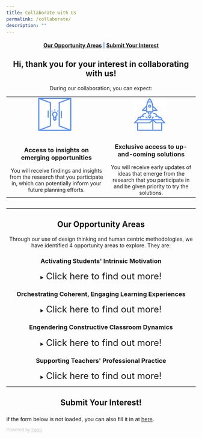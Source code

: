 ```yaml
---
title: Collaborate with Us
permalink: /collaborate/
description: ""
---
```

<center><h4 style="color:#578ffe;"><a href="#opportunity">Our Opportunity Areas</a>  |  <a href="#interest">Submit Your Interest</a></h4></center>

<center><h2>Hi, thank you for your interest in collaborating with us!</h2></center>

<center>During our collaboration, you can expect:</center>
<div style="overflow-x:auto;">
<table>
  <tbody><tr>
    <td style="text-align: center"><img src="/images/Collaborate/opportunity.png" style="width:35%; display: inline; margin-right:0.5rem"></td>
    <td style="text-align: center"><img src="/images/Collaborate/rocket-launch.png" style="width:40%; display: inline; margin-right:0.5rem"></td>
  </tr>
  <tr>
		<td style="text-align: center"><h3>Access to insights on emerging opportunities</h3>You will receive findings and insights from the research that you participate in, which can potentially inform your future planning efforts.</td>
		<td style="text-align: center"><h3>Exclusive access to up-and-coming solutions</h3>You will receive early updates of ideas that emerge from the research that you participate in and be given priority to try the solutions.</td>
  </tr>
</tbody></table>
	</div>

----------

<center><h2 id="opportunity">Our Opportunity Areas</h2></center>
<center>Through our use of design thinking and human centric methodologies, we have identified 4 opportunity areas to explore. They are:</center>

<center><h3>Activating Students' Intrinsic Motivation</h3></center>
<center><details>
<summary><font size="+2">Click here to find out more!</font></summary><font size="+1">
<center>Encouraging discovery of interests and strengths, student autonomy in learning, and appetite for individual expression and growth through:</center>
<div style="overflow-x:auto;">
	<table cellspacing="3" cellpadding="3" border="0">
	<tbody><tr>
		<td style="text-align: center"><b><a href="https://sites.google.com/moe.edu.sg/lg21/home">Learning Gamified (released product)</a></b></td>
		<td style="text-align: center">How might we...</td>
	</tr>
	<tr>
		<td style="text-align: center"><b>Monitoring and Self-regulation in Practical-based Lessons</b></td>
		<td style="text-align: center">How might we help teachers effectively monitor and guide all students in a practical (Science, PE, Art, etc.) lesson?</td>
	</tr>
</tbody></table>
	</div>
</font></details></center>

<center><h3>Orchestrating Coherent, Engaging Learning Experiences</h3></center>
<center><details>
<summary><font size="+2">Click here to find out more!</font></summary><font size="+1">
<center>Regulating and managing&nbsp;momentum and connections within&nbsp;or across learning activities and&nbsp;better understanding of students’&nbsp;needs to improve student&nbsp;engagement and focus through:</center>
<div style="overflow-x:auto;">
<table>
  <tbody><tr>
    <th style="text-align: center"><img src="/images/Collaborate/opportunity.png" style="width:30%; display: inline; margin-right:0.5rem"></th>
		<th style="text-align: center"><b>Learning Gamified</b>
			<br>How might we...</th>
  </tr>
  <tr>
		<td style="text-align: center"><h3><img src="/images/Collaborate/rocket-launch.png" style="width:40%; display: inline; margin-right:0.5rem"></h3></td>
		<td style="text-align: center"><b>Monitoring and Self-Regulation in Practical-based Lessons</b>
			<br>How might we...</td>
  </tr>
</tbody></table>
	</div>
</font></details></center>

<center><h3>Engendering Constructive Classroom Dynamics</h3></center>
<center><details>
<summary><font size="+2">Click here to find out more!</font></summary><font size="+1">
<center>Enabling a teacher's sphere of&nbsp;influence to permeate the entire&nbsp;class and balancing teacher's&nbsp;authority and students' voice to&nbsp;ensure collective ownership of the&nbsp;T&amp;L process through:</center>
<div style="overflow-x:auto;">
<table>
  <tbody><tr>
    <th style="text-align: center"><img src="/images/Collaborate/opportunity.png" style="width:30%; display: inline; margin-right:0.5rem"></th>
		<th style="text-align: center"><b>Learning Gamified</b>
			<br>How might we...</th>
  </tr>
  <tr>
		<td style="text-align: center"><h3><img src="/images/Collaborate/rocket-launch.png" style="width:40%; display: inline; margin-right:0.5rem"></h3></td>
		<td style="text-align: center"><b>Monitoring and Self-Regulation in Practical-based Lessons</b>
			<br>How might we...</td>
  </tr>
</tbody></table>
	</div>
</font></details></center>

<center><h3>Supporting Teachers' Professional Practice</h3></center>
<center><details>
<summary><font size="+2">Click here to find out more!</font></summary><font size="+1">
<center>Augmenting teachers’ instructional&nbsp;effectiveness and student support&nbsp;strategies with readily deployable&nbsp;technology-enabled solutions through:</center>
<div style="overflow-x:auto;">
<table>
  <tbody><tr>
    <th style="text-align: center"><img src="/images/Collaborate/opportunity.png" style="width:30%; display: inline; margin-right:0.5rem"></th>
		<th style="text-align: center"><b>Learning Gamified</b>
			<br>How might we...</th>
  </tr>
  <tr>
		<td style="text-align: center"><h3><img src="/images/Collaborate/rocket-launch.png" style="width:40%; display: inline; margin-right:0.5rem"></h3></td>
		<td style="text-align: center"><b>Monitoring and Self-Regulation in Practical-based Lessons</b>
			<br>How might we...</td>
  </tr>
</tbody></table>
	</div>
</font></details></center>

---------

<center><h2 id="interest">Submit Your Interest!</h2></center>
<div style="font-family: Sans-Serif; font-size: 15px; color: #000; opacity: 0.9; padding-top: 5px; padding-bottom: 8px;"> If the form below is not loaded, you can also fill it in at <a href="https://form.gov.sg/64219949b69f640012ee18ea">here</a>. </div>   <div style="font-family: Sans-Serif; font-size: 12px; color: #999; opacity: 0.5; padding-top: 5px;"> Powered by <a style="color: #999" href="https://form.gov.sg">Form</a> </div>